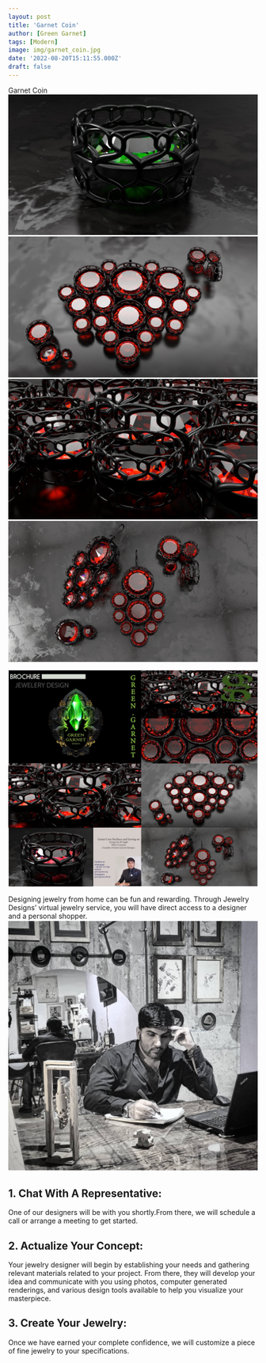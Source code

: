 ```yaml
---
layout: post
title: 'Garnet Coin'
author: [Green Garnet]
tags: [Modern]
image: img/garnet_coin.jpg
date: '2022-08-20T15:11:55.000Z'
draft: false
---
```

Garnet Coin
![Test Image](img/garnet_coin1.jpg)
![Test Image](img/garnet_coin2.jpg)
![Test Image](img/garnet_coin3.jpg)
![Test Image](img/garnet_coin4.jpg)

![Test Image](img/garnet_coin_necklace_and_earring_set1.jpg)




Designing jewelry from home can be fun and rewarding. Through Jewelry Designs’ virtual jewelry service, you will have direct access to a designer and a personal shopper.
![Test Image](img/aitta.jpg)
## 1. Chat With A Representative:
One of our designers will be with you shortly.From there, we will schedule a call or arrange a meeting to get started.

## 2. Actualize Your Concept:
Your jewelry designer will begin by establishing your needs and gathering relevant materials related to your project. From there, they will develop your idea and communicate with you using photos, computer generated renderings, and various design tools available to help you visualize your masterpiece.

## 3. Create Your Jewelry:
Once we have earned your complete confidence, we will customize a piece of fine jewelry to your specifications.
